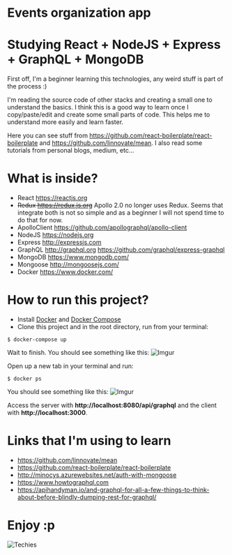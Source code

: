 # Events organization app

# Studying React + NodeJS + Express + GraphQL + MongoDB

First off, I'm a beginner learning this technologies, any weird stuff is part of the process :)

I'm reading the source code of other stacks and creating a small one to understand the basics. I think this is a good way to learn once I copy/paste/edit and create some small parts of code. This helps me to understand
more easily and learn faster.

Here you can see stuff from https://github.com/react-boilerplate/react-boilerplate and https://github.com/linnovate/mean. I also read some tutorials from personal blogs, medium, etc...

# What is inside?

* React https://reactjs.org
* <strike>Redux https://redux.js.org</strike> Apollo 2.0 no longer uses Redux. Seems that integrate both is not so simple and as a beginner I will not spend time to do that for now.
* ApolloClient https://github.com/apollographql/apollo-client
* NodeJS https://nodejs.org
* Express http://expressjs.com
* GraphQL http://graphql.org https://github.com/graphql/express-graphql
* MongoDB https://www.mongodb.com/
* Mongoose http://mongoosejs.com/
* Docker https://www.docker.com/

# How to run this project?

* Install [Docker](https://docs.docker.com/engine/installation/) and [Docker Compose](https://docs.docker.com/compose/)
* Clone this project and in the root directory, run from your terminal:
```
$ docker-compose up
```
Wait to finish. You should see something like this:
![Imgur](https://i.imgur.com/eoPh7c4.png)

Open up a new tab in your terminal and run:
```
$ docker ps
```
You should see something like this:
![Imgur](https://i.imgur.com/FbCF5Rh.png)

Access the server with **http://localhost:8080/api/graphql** and the client with **http://localhost:3000**.

# Links that I'm using to learn

* https://github.com/linnovate/mean
* https://github.com/react-boilerplate/react-boilerplate
* http://minocys.azurewebsites.net/auth-with-mongoose
* https://www.howtographql.com
* https://apihandyman.io/and-graphql-for-all-a-few-things-to-think-about-before-blindly-dumping-rest-for-graphql/

# Enjoy :p

![Techies](https://cdn.dotablast.com/wp-content/uploads/2015/03/dota-2-techies-770x470.jpg)

